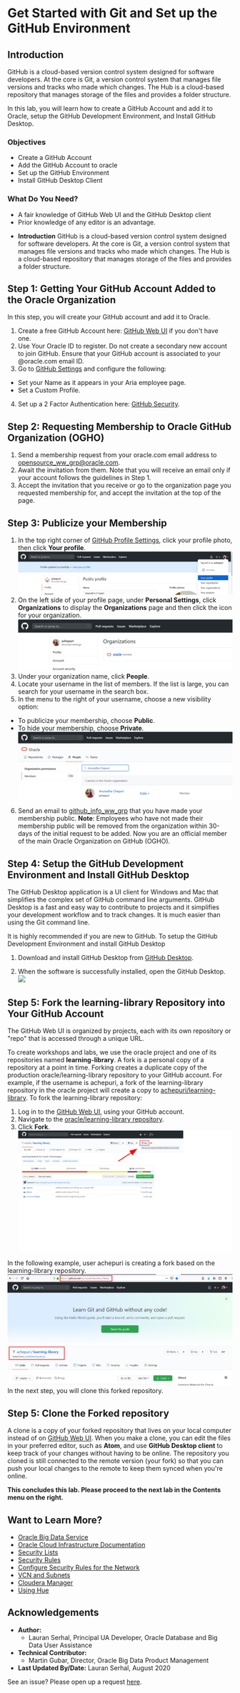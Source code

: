 #  Get Started with Git and Set up the GitHub Environment

## Introduction

GitHub is a cloud-based version control system designed for software developers. At the core is Git, a version control system that manages file versions and tracks who made which changes. The Hub is a cloud-based repository that manages storage of the files and provides a folder structure.

In this lab, you will learn how to create a GitHub Account and add it to Oracle, setup the GitHub Development Environment, and Install GitHub Desktop.

### Objectives

* Create a GitHub Account
* Add the GitHub Account to oracle
* Set up the GitHub Environment
* Install GitHub Desktop Client
### What Do You Need?

* A fair knowledge of GitHub Web UI and the GitHub Desktop client
* Prior knowledge of any editor is an advantage.

+ **Introduction**
GitHub is a cloud-based version control system designed for software developers. At the core is Git, a version control system that manages file versions and tracks who made which changes. The Hub is a cloud-based repository that manages storage of the files and provides a folder structure.

## **Step 1:** Getting Your GitHub Account Added to the Oracle Organization

In this step, you will create your GitHub account and add it to Oracle.

1. Create a free GitHub Account here: [GitHub Web UI](https://github.com/) if you don't have one.
2. Use Your Oracle ID to register. Do not create a secondary new account to join GitHub. Ensure that your GitHub account is associated to your @oracle.com email ID.
3. Go to [GitHub Settings](https://github.com/settings/profile) and configure the following:
  * Set your Name as it appears in your Aria employee page.
  * Set a Custom Profile.
4. Set up a 2 Factor Authentication here: [GitHub Security](https://github.com/settings/security).

## **Step 2:** Requesting Membership to Oracle GitHub Organization (OGHO)
1. Send a membership request from your oracle.com email address to opensource_ww_grp@oracle.com.
2. Await the invitation from them. Note that you will receive an email only if your account follows the guidelines in Step 1.
3. Accept the invitation that you receive or go to the organization page you requested membership for, and accept the invitation at the top of the page.

## **Step 3:** Publicize your Membership
1. In the top right corner of [GitHub Profile Settings](https://github.com/settings/profile), click your profile photo, then click **Your profile**.
  ![](./images/get-started-profile1.png " ")
2. On the left side of your profile page, under **Personal Settings**, click **Organizations** to display the **Organizations** page and then click the icon for your organization.
  ![](./images/get-started-profile2.png " ")
3. Under your organization name, click **People**.
4. Locate your username in the list of members. If the list is large, you can search for your username in the search box.
5. In the menu to the right of your username, choose a new visibility option:
  * To publicize your membership, choose **Public**.
  * To hide your membership, choose **Private**.
  ![](./images/get-started-profile-public.png " ")
6. Send an email to [github_info_ww_grp](github_info_ww_grp@oracle.com) that you have made your membership public.
  **Note**: Employees who have not made their membership public will be removed from the organization within 30-days of the initial request to be added.
Now you are an official member of the main Oracle Organization on GitHub (OGHO).

## **Step 4:** Setup the GitHub Development Environment and Install GitHub Desktop
The GitHub Desktop application is a UI client for Windows and Mac that simplifies the complex set of GitHub command line arguments. GitHub Desktop is a fast and easy way to contribute to projects and it simplifies your development workflow and to track changes. It is much easier than using the Git command line.

It is highly recommended if you are new to GitHub.
To setup the GitHub Development Environment and install GitHub Desktop

1. Download and install GitHub Desktop from [GitHub Desktop](https://desktop.github.com/).

2. When the software is successfully installed, open the GitHub Desktop.
  ![](./images/get-started-git-hub-dektop.png " ")

## **Step 5:** Fork the learning-library Repository into Your GitHub Account
  The GitHub Web UI is organized by projects, each with its own repository or "repo" that is accessed through a unique URL.

  To create workshops and labs, we use the oracle project and one of its repositories named **learning-library**.
  A fork is a personal copy of a repository at a point in time.
  Forking creates a duplicate copy of the production oracle/learning-library repository to your GitHub account. For example, if the username is achepuri, a fork of the learning-library repository in the oracle project will create a copy to [achepuri/learning-library](https://github.com/achepuri/learning-library).
  To fork the learning-library repository:
1. Log in to the [GitHub Web UI](http://github.com), using your GitHub account.
2. Navigate to the [oracle/learning-library repository](https://github.com/oracle/learning-library).
3. Click **Fork**.
![](./images/get-started-git-hub-webUI-fork.png " ")

In the following example, user achepuri is creating a fork based on the learning-library repository.
![](./images/get-started-git-hub-webui-forked-library.png " ")
In the next step, you will clone this forked repository.

## **Step 5:** Clone the Forked repository
A clone is a copy of your forked repository that lives on your local computer instead of on [GitHub Web UI](http://github.com).
When you make a clone, you can edit the files in your preferred editor, such as **Atom**, and use **GitHub Desktop client** to keep track of your changes without having to be online. The repository you cloned is still connected to the remote version (your fork) so that you can push your local changes to the remote to keep them synced when you're online.


**This concludes this lab. Please proceed to the next lab in the Contents menu on the right.**

## Want to Learn More?

* [Oracle Big Data Service](https://docs.oracle.com/en/cloud/paas/big-data-service/)
* [Oracle Cloud Infrastructure Documentation](https://docs.cloud.oracle.com/en-us/iaas/Content/GSG/Concepts/baremetalintro.htm)
* [Security Lists](https://docs.cloud.oracle.com/en-us/iaas/Content/Network/Concepts/securitylists.htm)
* [Security Rules](https://docs.cloud.oracle.com/en-us/iaas/Content/Network/Concepts/securityrules.htm)
* [Configure Security Rules for the Network](https://docs.oracle.com/en/cloud/paas/big-data-service/user/configure-security-rules-network.html)
* [VCN and Subnets](https://docs.cloud.oracle.com/iaas/Content/Network/Tasks/managingVCNs.htm)
* [Cloudera Manager](https://docs.cloudera.com/documentation/enterprise/6/6.3/topics/cloudera_manager.html)
* [Using Hue](https://docs.cloudera.com/documentation/enterprise/6/6.3/topics/hue_using.html)

## Acknowledgements

* **Author:**
    + Lauran Serhal, Principal UA Developer, Oracle Database and Big Data User Assistance
* **Technical Contributor:**
    + Martin Gubar, Director, Oracle Big Data Product Management
* **Last Updated By/Date:** Lauran Serhal, August 2020

See an issue?  Please open up a request [here](https://github.com/oracle/learning-library/issues).
